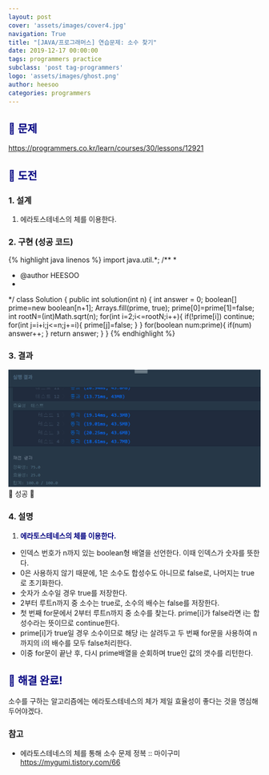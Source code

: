 ```yaml
---
layout: post
cover: 'assets/images/cover4.jpg'
navigation: True
title: "[JAVA/프로그래머스] 연습문제: 소수 찾기"
date: 2019-12-17 00:00:00
tags: programmers practice
subclass: 'post tag-programmers'
logo: 'assets/images/ghost.png'
author: heesoo
categories: programmers
---
```

## <span style="color:navy">👀 문제</span>
<https://programmers.co.kr/learn/courses/30/lessons/12921>

## <span style="color:navy">👊 도전</span>

### 1. 설계
1. 에라토스테네스의 체를 이용한다.

### 2. 구현 (성공 코드)
{% highlight java linenos %}
import java.util.*;
/**
 *
 * @author HEESOO
 *
 */
class Solution {
  public int solution(int n) {
      int answer = 0;
      boolean[] prime=new boolean[n+1];
      Arrays.fill(prime, true);
      prime[0]=prime[1]=false;
      int rootN=(int)Math.sqrt(n);
      for(int i=2;i<=rootN;i++){
          if(!prime[i]) continue;
          for(int j=i+i;j<=n;j+=i){
              prime[j]=false;
          }
      }
      for(boolean num:prime){
          if(num) answer++;
      }
      return answer;
  }
}
 {% endhighlight %}

### 3. 결과
![실행결과](./assets/images/191217_3.PNG)
🤟 성공 🤟

### 4. 설명
1. **<span style="color:navy">에라토스테네스의 체를 이용한다.</span>**
- 인덱스 번호가 n까지 있는 boolean형 배열을 선언한다. 이때 인덱스가 숫자를 뜻한다.
- 0은 사용하지 않기 때문에, 1은 소수도 합성수도 아니므로 false로, 나머지는 true로 초기화한다.
- 숫자가 소수일 경우 true를 저장한다.
- 2부터 루트n까지 중 소수는 true로, 소수의 배수는 false를 저장한다.
- 첫 번째 for문에서 2부터 루트n까지 중 소수를 찾는다. prime[i]가 false라면 i는 합성수라는 뜻이므로 continue한다.
- prime[i]가 true일 경우 소수이므로 해당 i는 살려두고 두 번째 for문을 사용하여 n까지의 i의 배수를 모두 false처리한다.
- 이중 for문이 끝난 후, 다시 prime배열을 순회하며 true인 값의 갯수를 리턴한다.

## <span style="color:navy">👏 해결 완료!</span>
소수를 구하는 알고리즘에는 에라토스테네스의 체가 제일 효율성이 좋다는 것을 명심해두어야겠다.

### 참고
- 에라토스테네스의 체를 통해 소수 문제 정복 :: 마이구미 <https://mygumi.tistory.com/66>
